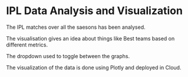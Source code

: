 # IPL Data Analysis and Visualization

The IPL matches over all the saesons has been analysed.

The visualisation gives an idea about things like Best teams based on different metrics.

The dropdown used to toggle between the graphs.

The visualization of the data is done using Plotly and deployed in Cloud.
